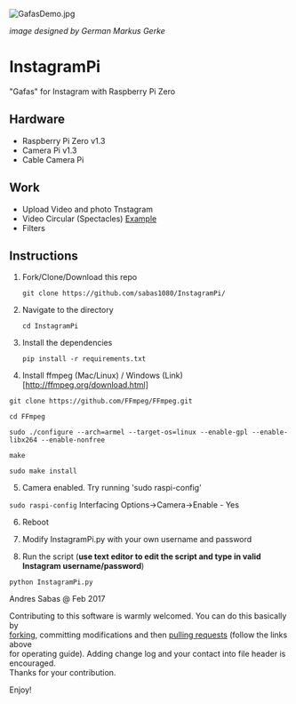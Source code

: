 ![GafasDemo.jpg](http://i.dailymail.co.uk/i/pix/2012/07/25/article-2178792-14362C90000005DC-659_634x259.jpg)

_image designed by German Markus Gerke_

# InstagramPi

"Gafas" for Instagram with Raspberry Pi Zero

## Hardware

- Raspberry Pi Zero v1.3
- Camera Pi v1.3
- Cable Camera Pi

## Work

- Upload Video and photo Tnstagram
- Video Circular (Spectacles) [Example](https://www.instagram.com/p/BTFAyHPjp47/?taken-by=xhabas)
- Filters

## Instructions

1. Fork/Clone/Download this repo

    `git clone https://github.com/sabas1080/InstagramPi/`


2. Navigate to the directory

    `cd InstagramPi`


3. Install the dependencies

    `pip install -r requirements.txt`

4. Install ffmpeg (Mac/Linux) / Windows (Link)[http://ffmpeg.org/download.html]

  ```
  git clone https://github.com/FFmpeg/FFmpeg.git

  cd FFmpeg

  sudo ./configure --arch=armel --target-os=linux --enable-gpl --enable-libx264 --enable-nonfree

  make

  sudo make install
  ```

5. Camera enabled. Try running 'sudo raspi-config'

  `sudo raspi-config`
Interfacing Options->Camera->Enable - Yes

6. Reboot

7. Modify InstagramPi.py with your own username and password

8. Run the script (**use text editor to edit the script and type in valid Instagram username/password**)

  `python InstagramPi.py`


Andres Sabas @ Feb 2017


Contributing to this software is warmly welcomed. You can do this basically by<br>
[forking](https://help.github.com/articles/fork-a-repo), committing modifications and then [pulling requests](https://help.github.com/articles/using-pull-requests) (follow the links above<br>
for operating guide). Adding change log and your contact into file header is encouraged.<br>
Thanks for your contribution.

Enjoy!
